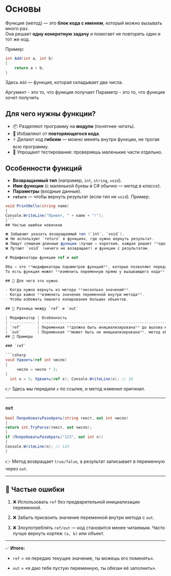 # Основы
Функция (метод) — это **блок кода с именем**, который можно вызывать много раз.  
Она решает **одну конкретную задачу** и помогает не повторять один и тот же код.

Пример:
```csharp
int Add(int a, int b)  
{
    return a + b;
}
```
Здесь `Add` — функция, которая складывает два числа.

Аргумент - это то, что функция получает
Параметр - это то, что функция хочет получить
## Для чего нужны функции?

- 📦 Разделяют программу на **модули** (понятнее читать).
- 🔁 Избавляют от **повторяющегося кода**.
- ⚡ Делают код **гибким** — можно менять внутри функции, не трогая всю программу.
- 🧩 Упрощают тестирование: проверяешь маленькие части отдельно.

## Особенности функций
- **Возвращаемый тип** (например, `int`, `string`, `void`).
- **Имя функции** (с маленькой буквы в C# обычно — _метод в классе_).
- **Параметры** (входные данные).
- **`return`** — чтобы вернуть результат (если тип не `void`).
Пример:

```csharp
void PrintHello(string name)
{     
Console.WriteLine("Привет, " + name + "!");
}```
## Частые ошибки новичков

❌ Забывают указать возвращаемый тип (`int`, `void`).  
❌ Не используют `return` в функциях, где нужно вернуть результат.  
❌ Пишут слишком длинные функции (лучше — короткие, каждая решает **одну задачу**).  
❌ Путают `void` (ничего не возвращает) и функции с результатом.

# Модификаторы функции ref и out

Оба — это **модификаторы параметров функций**, которые позволяют передавать **ссылку на переменную**, а не её копию.  
То есть функция может **изменить переменную прямо у вызывающего кода**.

## 🔹 Для чего это нужно

- Когда нужно вернуть из метода **несколько значений**.
- Когда важно **изменить значение переменной внутри метода**.
- Чтобы избежать лишнего копирования больших объектов.

## 🔹 Разница между `ref` и `out`

| Модификатор | Особенность                                                                       | Когда использовать                                                        |
| ----------- | --------------------------------------------------------------------------------- | ------------------------------------------------------------------------- |
| `ref`       | Переменная **должна быть инициализирована** до вызова метода                      | Когда передаём **существующее значение**, которое метод может изменить    |
| `out`       | Переменная **может быть не инициализирована**, метод обязан присвоить ей значение | Когда нужно **вернуть данные из метода** (как дополнительный «результат») |
## 🔹 Примеры

### `ref`

```csharp
void Удвоить(ref int число)
{
     число = число * 2; 
}
  int x = 5; Удвоить(ref x); Console.WriteLine(x); // 10
```

👉 Здесь мы передали `x` по ссылке, и метод изменил оригинал.

---

### `out`

```csharp
bool ПопробоватьРазобрать(string текст, out int число) 
{     
return int.TryParse(текст, out число); 
}  
if (ПопробоватьРазобрать("123", out int n)) 
{     
Console.WriteLine(n); // 123 
}
```

👉 Метод возвращает `true/false`, а результат записывает в переменную через `out`.

---

## 🔹 Частые ошибки

1. ❌ Использовать `ref` без предварительной инициализации переменной.
    
2. ❌ Забыть присвоить значение переменной внутри метода с `out`.
    
3. ❌ Злоупотреблять `ref/out` — код становится менее читаемым. Часто лучше вернуть кортеж `(a, b)` или объект.
    

---

✅ **Итого:**

- `ref` = «я передаю текущее значение, ты можешь его поменять».
    
- `out` = «я даю тебе пустую переменную, ты обязан её заполнить».